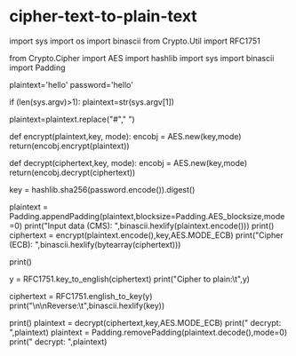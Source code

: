 # cipher-text-to-plain-text

import sys
import os
import binascii
from Crypto.Util import RFC1751

from Crypto.Cipher import AES
import hashlib
import sys
import binascii
import Padding

plaintext='hello'
password='hello'

if (len(sys.argv)>1):
	plaintext=str(sys.argv[1])

plaintext=plaintext.replace("#"," ")


def encrypt(plaintext,key, mode):
	encobj = AES.new(key,mode)
	return(encobj.encrypt(plaintext))

def decrypt(ciphertext,key, mode):
	encobj = AES.new(key,mode)
	return(encobj.decrypt(ciphertext))


key = hashlib.sha256(password.encode()).digest()


plaintext = Padding.appendPadding(plaintext,blocksize=Padding.AES_blocksize,mode=0)
print("Input data (CMS): ",binascii.hexlify(plaintext.encode()))
print()
ciphertext = encrypt(plaintext.encode(),key,AES.MODE_ECB)
print("Cipher (ECB): ",binascii.hexlify(bytearray(ciphertext)))

print()

y = RFC1751.key_to_english(ciphertext)
print("Cipher to plain:\t",y)


ciphertext = RFC1751.english_to_key(y)
print("\n\nReverse:\t",binascii.hexlify(key))

print()
plaintext = decrypt(ciphertext,key,AES.MODE_ECB)
print("  decrypt: ",plaintext)
plaintext = Padding.removePadding(plaintext.decode(),mode=0)
print("  decrypt: ",plaintext)
